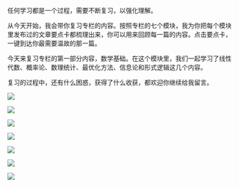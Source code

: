 任何学习都是一个过程，需要不断复习，以强化理解。

从今天开始，我会带你复习专栏的内容。按照专栏的七个模块，我为你把每个模块里发布过的文章要点卡都梳理出来，你可以用来回顾每一篇的内容。点击要点卡，一键到达你最需要温故的那一篇。

今天来复习专栏的第一部分内容，数学基础。在这个模块里，我们一起学习了线性代数、概率论、数理统计、最优化方法、信息论和形式逻辑这几个内容。

复习的过程中，还有什么困惑，获得了什么收获，都欢迎你继续给我留言。

[![](https://static001.geekbang.org/resource/image/e4/a2/e4111df16317c6c9a400ed9494c2f8a2.jpg?wh=1110*977)](https://time.geekbang.org/column/article/1340)

[![](https://static001.geekbang.org/resource/image/60/87/60dfa8c61a5847be616f08d18b36a587.jpg?wh=1110*977)](https://time.geekbang.org/column/article/1341)

[![](https://static001.geekbang.org/resource/image/55/6d/553fd5c4498ba56b75a15fc99770dc6d.jpg?wh=1110*977)](https://time.geekbang.org/column/article/1498)

[![](https://static001.geekbang.org/resource/image/13/8e/13a4991f9bc5b7c3717f47ea28b4d18e.jpg?wh=1110*977)](https://time.geekbang.org/column/article/1507)

[![](https://static001.geekbang.org/resource/image/e2/e5/e248d05acca0ac225b043a775bb221e5.jpg?wh=1110*855)](https://time.geekbang.org/column/article/1573)

[![](https://static001.geekbang.org/resource/image/d4/59/d4e00273015088b3d813ddb59fc4f659.jpg?wh=1110*977)](https://time.geekbang.org/column/article/1639)

[![](https://static001.geekbang.org/resource/image/78/81/7828bdf7ac66aff3898fd038ae790381.jpg?wh=1142*2035)](https://time.geekbang.org/column/article/1807)